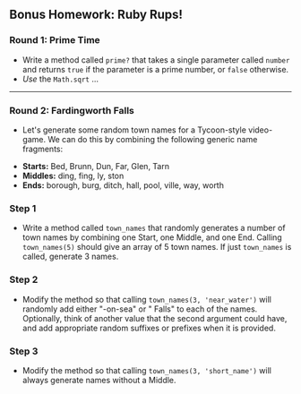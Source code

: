 ## Bonus Homework: Ruby Rups!

### Round 1: Prime Time
- Write a method called `prime?` that takes a single parameter called `number` and returns `true` if the parameter is a prime number, or `false` otherwise.
- *Use* the `Math.sqrt` ...

---

### Round 2: Fardingworth Falls

- Let's generate some random town names for a Tycoon-style video-game. We can do this by combining the following generic name fragments:
* **Starts:** Bed, Brunn, Dun, Far, Glen, Tarn
* **Middles:** ding, fing, ly, ston
* **Ends:** borough, burg, ditch, hall, pool, ville, way, worth

### Step 1

- Write a method called `town_names` that randomly generates a number of town names by combining one Start, one Middle, and one End. Calling `town_names(5)` should give an array of 5 town names. If just `town_names` is called, generate 3 names.

### Step 2

- Modify the method so that calling `town_names(3, 'near_water')` will randomly add either "-on-sea" or " Falls" to each of the names. Optionally, think of another value that the second argument could have, and add appropriate random suffixes or prefixes when it is provided.

### Step 3

- Modify the method so that calling `town_names(3, 'short_name')` will always generate names without a Middle.
